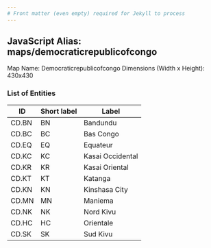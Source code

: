 ```yaml
---
# Front matter (even empty) required for Jekyll to process
---
```


## JavaScript Alias: maps/democraticrepublicofcongo

Map Name: Democraticrepublicofcongo
Dimensions (Width x Height): 430x430





### List of Entities

ID | Short label | Label
---|---|---|
CD.BN|BN|Bandundu
CD.BC|BC|Bas Congo
CD.EQ|EQ|Equateur
CD.KC|KC|Kasai Occidental
CD.KR|KR|Kasai Oriental
CD.KT|KT|Katanga
CD.KN|KN|Kinshasa City
CD.MN|MN|Maniema
CD.NK|NK|Nord Kivu
CD.HC|HC|Orientale
CD.SK|SK|Sud Kivu

